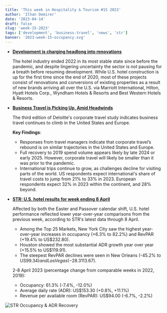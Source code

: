 ```yaml
---
title: 'This week in Hospitality & Tourism #15 2023'
author: 'Ilhan Demirer'
date: '2023-04-14'
draft: false
slug: 'week-15-2023'
tags: ['development', 'business-travel', 'news', 'str']
banner: '2023-week-15-occupancy.svg'
---
```


- **[Development is charging headlong into renovations](https://www.hotelmanagement.net/renovations/why-development-charging-headlong-renovations)**

  The hotel industry ended 2022 in its most stable state since before the pandemic, and despite lingering uncertainty the sector is not pausing for a breath before resuming development. While U.S. hotel construction is up for the first time since the end of 2020, most of these projects consist of renovations and conversions of existing properties as a result of new brands arriving all over the U.S. via Marriott International, Hilton, Hyatt Hotels Corp., Wyndham Hotels & Resorts and Best Western Hotels & Resorts.

- **[Business Travel is Picking Up, Amid Headwinds](https://www2.deloitte.com/us/en/insights/focus/transportation/corporate-travel-study-2023.html)**

  The third edition of Deloitte's corporate travel study indicates business travel continues to climb in the United States and Europe.

  **Key Findings**:

  - Responses from travel managers indicate that corporate travel’s rebound is on similar trajectories in the United States and Europe.
  - Full recovery to 2019 spend volume appears likely by late 2024 or early 2025. However, corporate travel will likely be smaller than it was prior to the pandemic.
  - International trips continue to grow, as challenges decline for visiting parts of the world. US respondents expect international's share of travel costs to jump from 21% to 33% in 2023. European respondents expect 32% in 2023 within the continent, and 28% beyond.

- **[STR: U.S. hotel results for week ending 8 April](https://str.com/press-release/str-us-hotel-results-week-ending-8-april)**

  Affected by both the Easter and Passover calendar shift, U.S. hotel performance reflected lower year-over-year comparisons from the previous week, according to STR‘s latest data through 8 April.

  - Among the Top 25 Markets, New York City saw the highest year-over-year increases in occupancy (+6.3% to 82.2%) and RevPAR (+19.4% to US$232.80).
  - Houston showed the most substantial ADR growth year over year (+15.5% to US$119.91).
  - The steepest RevPAR declines were seen in New Orleans (-45.2% to US$99.34) and Las Vegas (-28.3% to US$113.67).

  2-8 April 2023 (percentage change from comparable weeks in 2022, 2019):

  - Occupancy: 61.3% (-7.4%, -12.0%)
  - Average daily rate (ADR): US$153.30 (+0.8%, +11.1%)
  - Revenue per available room (RevPAR): US$94.00 (-6.7%, -2.2%)

![STR Occupancy & ADR Recovery](/images/blogimages/2023-week-15-occupancy.svg)
